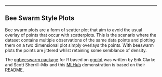   -----------------------
  Bee Swarm Style Plots
  -----------------------

Bee swarm plots are a form of scatter plot that aim to avoid the usual
overlay of points that occur with scatterplots. This is the scenario
where the dataset contains multiple observations of the same data points
and plotting them on a two dimensional plot simply overlays the points.
With beeswarm plots the points are jittered whilst retaining some
semblance of density.

The [ggbeeswarm package](https://github.com/eclarke/ggbeeswarm) for R
based on [ggplot](https://ggplot2.org) was written by Erik Clarke and
Scott Sherrill-Mix and this [MLHub](https://mlhub.ai) demonstration is
based on their [README](https://github.com/eclarke/ggbeeswarm).
